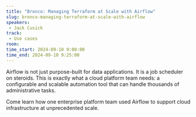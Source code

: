 ```yaml
---
title: "Bronco: Managing Terraform at Scale with Airflow"
slug: bronco-managing-terraform-at-scale-with-airflow
speakers:
 - Jack Cusick
track:
 - Use cases
room: 
time_start: 2024-09-10 9:00:00
time_end: 2024-09-10 9:25:00
---
```


Airflow is not just purpose-built for data applications. It is a job scheduler on steroids. This is exactly what a cloud platform team needs: a configurable and scalable automation tool that can handle thousands of administrative tasks.

Come learn how one enterprise platform team used Airflow to support cloud infrastructure at unprecedented scale.